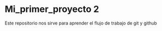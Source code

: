 # Mi_primer_proyecto 2 
Este repositorio nos sirve para aprender el flujo de trabajo de git y github